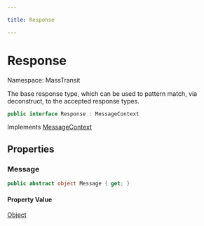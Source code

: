 ```yaml
---

title: Response

---
```


# Response

Namespace: MassTransit

The base response type, which can be used to pattern match, via deconstruct, to the accepted
 response types.

```csharp
public interface Response : MessageContext
```

Implements [MessageContext](../masstransit/messagecontext)

## Properties

### **Message**

```csharp
public abstract object Message { get; }
```

#### Property Value

[Object](https://learn.microsoft.com/en-us/dotnet/api/system.object)<br/>
